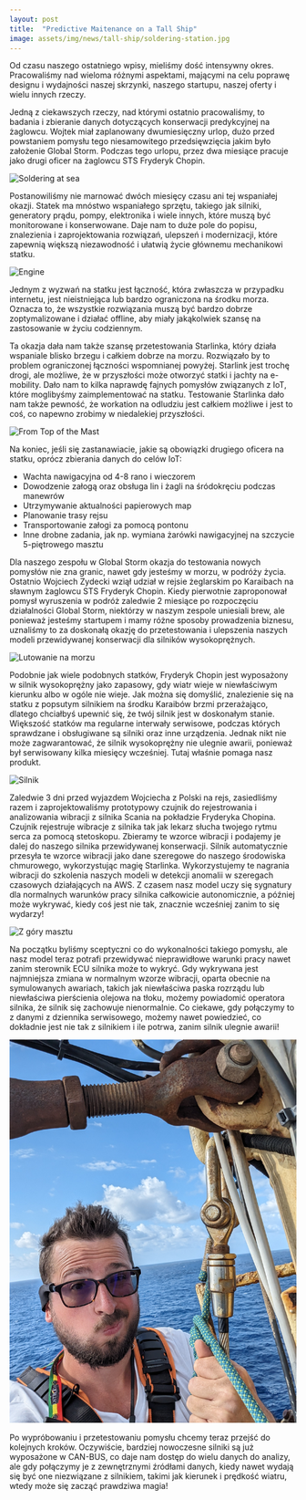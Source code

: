 ```yaml
---
layout: post
title:  "Predictive Maitenance on a Tall Ship"
image: assets/img/news/tall-ship/soldering-station.jpg
---
```


Od czasu naszego ostatniego wpisy, mieliśmy dość intensywny okres. Pracowaliśmy nad wieloma różnymi aspektami, mającymi na celu poprawę designu i wydajności naszej skrzynki, naszego startupu, naszej oferty i wielu innych rzeczy.

Jedną z ciekawszych rzeczy, nad którymi ostatnio pracowaliśmy, to badania i zbieranie danych dotyczących konserwacji predykcyjnej na żaglowcu. Wojtek miał zaplanowany dwumiesięczny urlop, dużo przed powstaniem pomysłu tego niesamowitego przedsięwzięcia jakim było założenie Global Storm. Podczas tego urlopu, przez dwa miesiące pracuje jako drugi oficer na żaglowcu STS Fryderyk Chopin.

![Soldering at sea](/assets/img/news/tall-ship/soldering-at-sea.jpg "Soldering at Sea")

Postanowiliśmy nie marnować dwóch miesięcy czasu ani tej wspaniałej okazji. Statek ma mnóstwo wspaniałego sprzętu, takiego jak silniki, generatory prądu, pompy, elektronika i wiele innych, które muszą być monitorowane i konserwowane. Daje nam to duże pole do popisu, znalezienia i zaprojektowania rozwiązań, ulepszeń i modernizacji, które zapewnią większą niezawodność i ułatwią życie głównemu mechanikowi statku.

![Engine](/assets/img/news/tall-ship/engine.jpg "Engine")

Jednym z wyzwań na statku jest łączność, która zwłaszcza w przypadku internetu, jest nieistniejąca lub bardzo ograniczona na środku morza. Oznacza to, że wszystkie rozwiązania muszą być bardzo dobrze zoptymalizowane i działać offline, aby miały jakąkolwiek szansę na zastosowanie w życiu codziennym.

Ta okazja dała nam także szansę przetestowania Starlinka, który działa wspaniale blisko brzegu i całkiem dobrze na morzu. Rozwiązało by to problem ograniczonej łączności wspomnianej powyżej. Starlink jest trochę drogi, ale możliwe, że w przyszłości może otworzyć statki i jachty na e-mobility. Dało nam to kilka naprawdę fajnych pomysłów związanych z IoT, które moglibyśmy zaimplementować na statku. Testowanie Starlinka dało nam także pewność, że workation na odludziu jest całkiem możliwe i jest to coś, co napewno zrobimy w niedalekiej przyszłości.

![From Top of the Mast](/assets/img/news/tall-ship/from-top.jpg "From Top of the Mast")

Na koniec, jeśli się zastanawiacie, jakie są obowiązki drugiego oficera na statku, oprócz zbierania danych do celów IoT:

- Wachta nawigacyjna od 4-8 rano i wieczorem
- Dowodzenie załogą oraz obsługa lin i żagli na śródokręciu podczas manewrów
- Utrzymywanie aktualności papierowych map
- Planowanie trasy rejsu
- Transportowanie załogi za pomocą pontonu
- Inne drobne zadania, jak np. wymiana żarówki nawigacyjnej na szczycie 5-piętrowego masztu



Dla naszego zespołu w Global Storm okazja do testowania nowych pomysłów nie zna granic, nawet gdy jesteśmy w morzu, w podróży życia. Ostatnio Wojciech Zydecki wziął udział w rejsie żeglarskim po Karaibach na sławnym żaglowcu STS Fryderyk Chopin. Kiedy pierwotnie zaproponował pomysł wyruszenia w podróż zaledwie 2 miesiące po rozpoczęciu działalności Global Storm, niektórzy w naszym zespole uniesiali brew, ale ponieważ jesteśmy startupem i mamy różne sposoby prowadzenia biznesu, uznaliśmy to za doskonałą okazję do przetestowania i ulepszenia naszych modeli przewidywanej konserwacji dla silników wysokoprężnych.

![Lutowanie na morzu](/assets/img/news/tall-ship/soldering-at-sea.jpg "Lutowanie na morzu")

Podobnie jak wiele podobnych statków, Fryderyk Chopin jest wyposażony w silnik wysokoprężny jako zapasowy, gdy wiatr wieje w niewłaściwym kierunku albo w ogóle nie wieje. Jak można się domyślić, znalezienie się na statku z popsutym silnikiem na środku Karaibów brzmi przerażająco, dlatego chciałbyś upewnić się, że twój silnik jest w doskonałym stanie. Większość statków ma regularne interwały serwisowe, podczas których sprawdzane i obsługiwane są silniki oraz inne urządzenia. Jednak nikt nie może zagwarantować, że silnik wysokoprężny nie ulegnie awarii, ponieważ był serwisowany kilka miesięcy wcześniej. Tutaj właśnie pomaga nasz produkt.

![Silnik](/assets/img/news/tall-ship/engine.jpg "Silnik")

Zaledwie 3 dni przed wyjazdem Wojciecha z Polski na rejs, zasiedliśmy razem i zaprojektowaliśmy prototypowy czujnik do rejestrowania i analizowania wibracji z silnika Scania na pokładzie Fryderyka Chopina. Czujnik rejestruje wibracje z silnika tak jak lekarz słucha twojego rytmu serca za pomocą stetoskopu. Zbieramy te wzorce wibracji i podajemy je dalej do naszego silnika przewidywanej konserwacji. Silnik automatycznie przesyła te wzorce wibracji jako dane szeregowe do naszego środowiska chmurowego, wykorzystując magię Starlinka. Wykorzystujemy te nagrania wibracji do szkolenia naszych modeli w detekcji anomalii w szeregach czasowych działających na AWS. Z czasem nasz model uczy się sygnatury dla normalnych warunków pracy silnika całkowicie autonomicznie, a później może wykrywać, kiedy coś jest nie tak, znacznie wcześniej zanim to się wydarzy!

![Z góry masztu](/assets/img/news/tall-ship/from-top.jpg "Z góry masztu")

Na początku byliśmy sceptyczni co do wykonalności takiego pomysłu, ale nasz model teraz potrafi przewidywać nieprawidłowe warunki pracy nawet zanim sterownik ECU silnika może to wykryć. Gdy wykrywana jest najmniejsza zmiana w normalnym wzorze wibracji, oparta obecnie na symulowanych awariach, takich jak niewłaściwa paska rozrządu lub niewłaściwa pierścienia olejowa na tłoku, możemy powiadomić operatora silnika, że silnik się zachowuje nienormalnie. Co ciekawe, gdy połączymy to z danymi z dziennika serwisowego, możemy nawet powiedzieć, co dokładnie jest nie tak z silnikiem i ile potrwa, zanim silnik ulegnie awarii!

![Z góry masztu](/assets/img/news/tall-ship/top-of-the-mast.jpg "Z góry masztu")

Po wypróbowaniu i przetestowaniu pomysłu chcemy teraz przejść do kolejnych kroków. Oczywiście, bardziej nowoczesne silniki są już wyposażone w CAN-BUS, co daje nam dostęp do wielu danych do analizy, ale gdy połączymy je z zewnętrznymi źródłami danych, kiedy nawet wydają się być one niezwiązane z silnikiem, takimi jak kierunek i prędkość wiatru, wtedy może się zacząć prawdziwa magia!
```